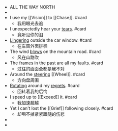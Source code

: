 - ALL THE WAY NORTH
-
- I use my [[Vision]] to [[Chase]]. #card
	- 我用眼光去追
- I unexpectedly hear your [tears]([[Tear]]). #card
	- 竟听见你的泪
- [Lingering]([[Linger]]) outside the car window. #card
	- 在车窗外面徘徊
- The wind [blows]([[Blow]]) on the mountain road. #card
	- 风在山路吹
- The [frames]([[Frame]]) in the past are all my faults. #card
	- 过往的画面全都是我不对
- Around the [steering]([[Steer]]) [[Wheel]]. #card
	- 方向盘周围
- [Rotating]([[Rotate]]) around my [regrets]([[Regret]]). #card
	- 回转着我的后悔
- I speed up to [[Exceed]] it. #card
	- 我加速超越
- Yet I can't lost the [[Grief]] following closely. #card
	- 却甩不掉紧紧跟随的伤悲
-
-